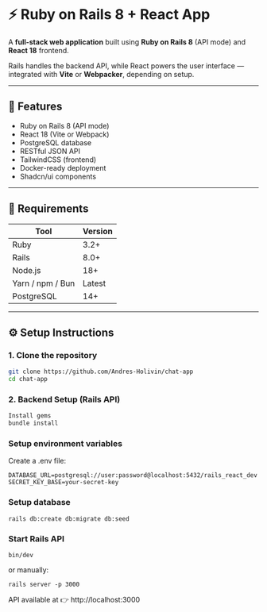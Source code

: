 # ⚡ Ruby on Rails 8 + React App

A **full-stack web application** built using **Ruby on Rails 8** (API mode) and **React 18** frontend.

Rails handles the backend API, while React powers the user interface — integrated with **Vite** or **Webpacker**, depending on setup.

---

## 🚀 Features

- Ruby on Rails 8 (API mode)
- React 18 (Vite or Webpack)
- PostgreSQL database
- RESTful JSON API
- TailwindCSS (frontend)
- Docker-ready deployment
- Shadcn/ui components

---

## 🧰 Requirements

| Tool | Version |
|------|----------|
| Ruby | 3.2+ |
| Rails | 8.0+ |
| Node.js | 18+ |
| Yarn / npm / Bun | Latest |
| PostgreSQL | 14+ |

---

## ⚙️ Setup Instructions

### 1. Clone the repository

```bash
git clone https://github.com/Andres-Holivin/chat-app
cd chat-app
```
### 2. Backend Setup (Rails API)
```bash
Install gems
bundle install
```

### Setup environment variables

Create a .env file:
```
DATABASE_URL=postgresql://user:password@localhost:5432/rails_react_dev
SECRET_KEY_BASE=your-secret-key
```

### Setup database
```
rails db:create db:migrate db:seed
```
### Start Rails API
```
bin/dev
```

or manually:

```
rails server -p 3000
```


API available at 👉 http://localhost:3000